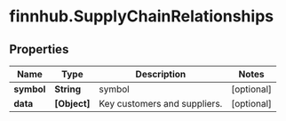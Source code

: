 # finnhub.SupplyChainRelationships

## Properties

Name | Type | Description | Notes
------------ | ------------- | ------------- | -------------
**symbol** | **String** | symbol | [optional] 
**data** | **[Object]** | Key customers and suppliers. | [optional] 


